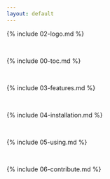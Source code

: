 ```yaml
---
layout: default
---
```

{% include 02-logo.md %}

<br>

{% include 00-toc.md %}

<br>

{% include 03-features.md %}

<br>

{% include 04-installation.md %}

<br>

{% include 05-using.md %}

<br>

{% include 06-contribute.md %}
